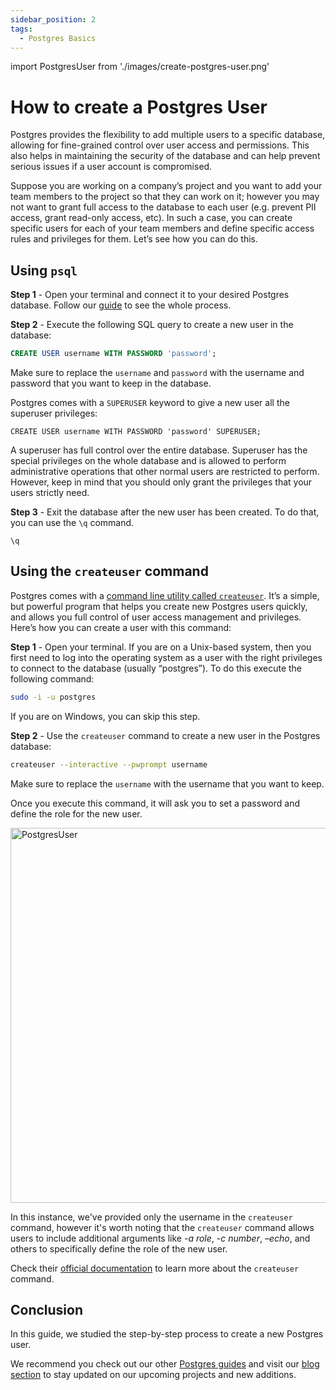 ```yaml
---
sidebar_position: 2
tags:
  - Postgres Basics
---
```


import PostgresUser from './images/create-postgres-user.png'

# How to create a Postgres User

Postgres provides the flexibility to add multiple users to a specific database, allowing for fine-grained control over user access and permissions. This also helps in maintaining the security of the database and can help prevent serious issues if a user account is compromised.

Suppose you are working on a company’s project and you want to add your team members to the project so that they can work on it; however you may not want to grant full access to the database to each user (e.g. prevent PII access, grant read-only access, etc). In such a case, you can create specific users for each of your team members and define specific access rules and privileges for them. Let’s see how you can do this.

## Using `psql`

**Step 1** - Open your terminal and connect it to your desired Postgres database. Follow our [guide](https://tembo.io/docs/postgres_guides/how-to-connect-to-postgres/) to see the whole process.

**Step 2** - Execute the following SQL query to create a new user in the database:

``` sql
CREATE USER username WITH PASSWORD 'password';
```

Make sure to replace the `username` and `password` with the username and password that you want to keep in the database.

Postgres comes with a `SUPERUSER` keyword to give a new user all the superuser privileges:

```
CREATE USER username WITH PASSWORD 'password' SUPERUSER;
```

A superuser has full control over the entire database. Superuser has the special privileges on the whole database and is allowed to perform administrative operations that other normal users are restricted to perform. However, keep in mind that you should only grant the privileges that your users strictly need.

**Step 3** - Exit the database after the new user has been created. To do that, you can use the `\q` command.

```
\q
```

## Using the `createuser` command

Postgres comes with a [command line utility called `createuser`](https://www.postgresql.org/docs/current/app-createuser.html). It’s a simple, but powerful program that helps you create new Postgres users quickly, and allows you full control of user access management and privileges. Here’s how you can create a user with this command:

**Step 1** - Open your terminal. If you are on a Unix-based system, then you first need to log into the operating system as a user with the right privileges to connect to the database (usually “postgres”). To do this execute the following command:

``` sh
sudo -i -u postgres
```

If you are on Windows, you can skip this step.

**Step 2** - Use the `createuser` command to create a new user in the Postgres database:

``` sh
createuser --interactive --pwprompt username
```

Make sure to replace the `username` with the username that you want to keep.

Once you execute this command, it will ask you to set a password and define the role for the new user.

<img src={PostgresUser} width="600" alt="PostgresUser" />

In this instance, we've provided only the username in the `createuser` command, however it's worth noting that the `createuser` command allows users to include additional arguments like _-a role_, _-c number_, _–echo_, and others to specifically define the role of the new user.

Check their [official documentation](https://www.postgresql.org/docs/current/app-createuser.html) to learn more about the `createuser` command.

## Conclusion

In this guide, we studied the step-by-step process to create a new Postgres user.

We recommend you check out our other [Postgres guides](https://tembo.io/docs/category/postgres-guides/) and visit our [blog section](https://tembo.io/blog/) to stay updated on our upcoming projects and new additions.
